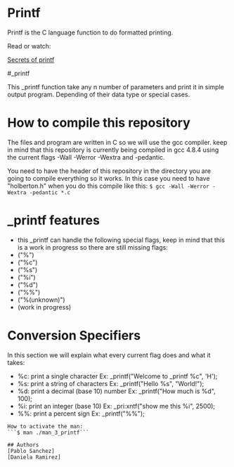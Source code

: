 # Printf
Printf is the C language function to do formatted
printing.

Read or watch:

[Secrets of printf](https://www.cypress.com/file/54761/download)

#_printf


This _printf function take any n number of parameters and print it in simple output program. Depending of their data type or special cases. 

# How to compile this repository
The files  and program are written in C so we will use the gcc compiler. keep in mind that this repository is currently being compiled in gcc 4.8.4 using the current flags  -Wall -Werror -Wextra and -pedantic.

You need to have the header of this repository in the directory you are going to compile everything so it works. In this case you need to have "holberton.h" when you do this compile like this:
```$ gcc -Wall -Werror -Wextra -pedantic *.c```

# _printf features
- this _printf can handle the following special flags, keep in mind that this is a work in progress so there are still missing flags:
- ("%")
- ("%c")
- ("%s")
- ("%i")
- ("%d")
- ("%%")
- ("%(unknown)")
- (work in progress)
# Conversion Specifiers
In this section we will explain  what every current flag does and what it takes:
- %c: print a single character Ex: _printf("Welcome to _printf %c", 'H'); 
- %s: print a string of characters Ex: _printf("Hello %s", "World!"); 
- %d: print a decimal (base 10) number Ex: _printf("How much is %d", 100); 
- %i: print an integer (base 10) Ex: _pri:xntf("show me this %i", 2500); 
- %%: print a percent sign Ex: _printf("%%"); 

```
How to activate the man:
```$ man ./man_3_printf```

## Authors
[Pablo Sanchez]
[Daniela Ramirez]
